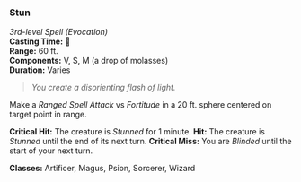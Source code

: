 ### Stun  
*3rd-level Spell (Evocation)*  
**Casting Time:** 🔷  
**Range:** 60 ft.  
**Components:** V, S, M (a drop of molasses)  
**Duration:** Varies  

> *You create a disorienting flash of light.*

Make a *Ranged Spell Attack* vs *Fortitude* in a 20 ft. sphere centered on target point in range.

**Critical Hit:** The creature is *Stunned* for 1 minute.
**Hit:** The creature is *Stunned* until the end of its next turn.
**Critical Miss:** You are *Blinded* until the start of your next turn.

**Classes:** Artificer, Magus, Psion, Sorcerer, Wizard

